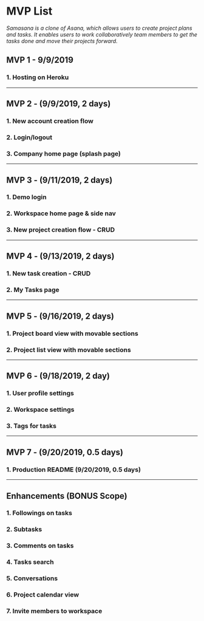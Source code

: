 # MVP List

_Samasana is a clone of Asana, which allows users to create project plans and tasks. It enables users to work collaboratively team members to get the tasks done and move their projects forward._

## MVP 1 - 9/9/2019
### 1. Hosting on Heroku 

***
## MVP 2 - (9/9/2019, 2 days)
### 1. New account creation flow
### 2. Login/logout 
### 3. Company home page (splash page) 

***
## MVP 3 - (9/11/2019, 2 days)
### 1. Demo login
### 2. Workspace home page & side nav
### 3. New project creation flow - CRUD

***
## MVP 4 - (9/13/2019, 2 days)
### 1. New task creation - CRUD 
### 2. My Tasks page

***
## MVP 5 - (9/16/2019, 2 days) 
### 1. Project board view with movable sections
### 2. Project list view with movable sections 


***
## MVP 6 - (9/18/2019, 2 day)
### 1. User profile settings 
### 2. Workspace settings
### 3. Tags for tasks
 

***
## MVP 7 - (9/20/2019, 0.5 days)
### 1. Production README (9/20/2019, 0.5 days)
 
***

## Enhancements (BONUS Scope)
### 1. Followings on tasks
### 2. Subtasks 
### 3. Comments on tasks
### 4. Tasks search
### 5. Conversations
### 6. Project calendar view
### 7. Invite members to workspace
  

